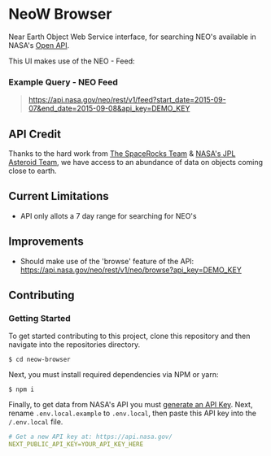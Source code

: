# NeoW Browser
Near Earth Object Web Service interface, for searching NEO's available in NASA's [Open API](https://api.nasa.gov/).

This UI makes use of the NEO - Feed: 

### Example Query - NEO Feed
> https://api.nasa.gov/neo/rest/v1/feed?start_date=2015-09-07&end_date=2015-09-08&api_key=DEMO_KEY
## API Credit
Thanks to the hard work from [The SpaceRocks Team](https://github.com/SpaceRocks/) & [NASA's JPL Asteroid Team](https://cneos.jpl.nasa.gov/), we have access to an abundance of data on objects coming close to earth.

## Current Limitations
* API only allots a 7 day range for searching for NEO's

## Improvements
* Should make use of the 'browse' feature of the API: https://api.nasa.gov/neo/rest/v1/neo/browse?api_key=DEMO_KEY

## Contributing

### Getting Started

To get started contributing to this project, clone this repository and then navigate into the repositories directory.

    $ cd neow-browser
    
Next, you must install required dependencies via NPM or yarn:
    
    $ npm i
    
Finally, to get data from NASA's API you must [generate an API Key](https://api.nasa.gov/). Next, rename `.env.local.example` to `.env.local`, then paste this API key into the `/.env.local` file.

```YAML
# Get a new API key at: https://api.nasa.gov/
NEXT_PUBLIC_API_KEY=YOUR_API_KEY_HERE
```
